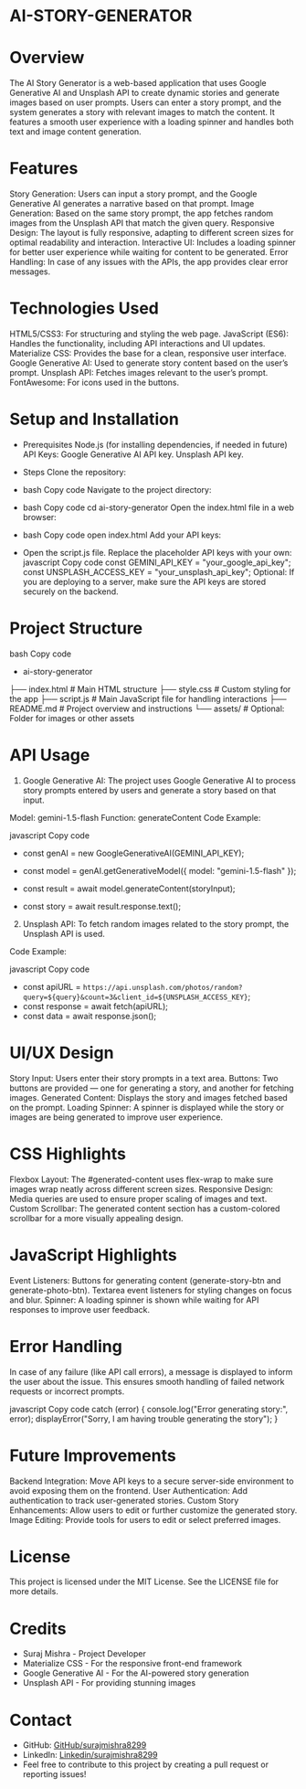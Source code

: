 # AI-STORY-GENERATOR

# Overview
The AI Story Generator is a web-based application that uses Google Generative AI and Unsplash API to create dynamic stories and generate images based on user prompts. Users can enter a story prompt, and the system generates a story with relevant images to match the content. It features a smooth user experience with a loading spinner and handles both text and image content generation.

# Features
Story Generation: Users can input a story prompt, and the Google Generative AI generates a narrative based on that prompt.
Image Generation: Based on the same story prompt, the app fetches random images from the Unsplash API that match the given query.
Responsive Design: The layout is fully responsive, adapting to different screen sizes for optimal readability and interaction.
Interactive UI: Includes a loading spinner for better user experience while waiting for content to be generated.
Error Handling: In case of any issues with the APIs, the app provides clear error messages.

# Technologies Used
HTML5/CSS3: For structuring and styling the web page.
JavaScript (ES6): Handles the functionality, including API interactions and UI updates.
Materialize CSS: Provides the base for a clean, responsive user interface.
Google Generative AI: Used to generate story content based on the user’s prompt.
Unsplash API: Fetches images relevant to the user’s prompt.
FontAwesome: For icons used in the buttons.

# Setup and Installation
- Prerequisites
Node.js (for installing dependencies, if needed in future)
API Keys:
Google Generative AI API key.
Unsplash API key.

- Steps
Clone the repository:

- bash
Copy code
Navigate to the project directory:

- bash
Copy code
cd ai-story-generator
Open the index.html file in a web browser:

- bash
Copy code
open index.html
Add your API keys:

- Open the script.js file.
Replace the placeholder API keys with your own:
javascript
Copy code
const GEMINI_API_KEY = "your_google_api_key";
const UNSPLASH_ACCESS_KEY = "your_unsplash_api_key";
Optional: If you are deploying to a server, make sure the API keys are stored securely on the backend.

# Project Structure
bash
Copy code
- ai-story-generator

├── index.html          # Main HTML structure
├── style.css           # Custom styling for the app
├── script.js           # Main JavaScript file for handling interactions
├── README.md           # Project overview and instructions
└── assets/             # Optional: Folder for images or other assets

# API Usage
1. Google Generative AI:
The project uses Google Generative AI to process story prompts entered by users and generate a story based on that input.

Model: gemini-1.5-flash
Function: generateContent
Code Example:

javascript
Copy code
- const genAI = new GoogleGenerativeAI(GEMINI_API_KEY);
- const model = genAI.getGenerativeModel({ model: "gemini-1.5-flash" });

- const result = await model.generateContent(storyInput);
- const story = await result.response.text();
2. Unsplash API:
To fetch random images related to the story prompt, the Unsplash API is used.

Code Example:

javascript
Copy code
- const apiURL = `https://api.unsplash.com/photos/random?query=${query}&count=3&client_id=${UNSPLASH_ACCESS_KEY}`;
- const response = await fetch(apiURL);
- const data = await response.json();

# UI/UX Design
Story Input: Users enter their story prompts in a text area.
Buttons: Two buttons are provided — one for generating a story, and another for fetching images.
Generated Content: Displays the story and images fetched based on the prompt.
Loading Spinner: A spinner is displayed while the story or images are being generated to improve user experience.

# CSS Highlights
Flexbox Layout: The #generated-content uses flex-wrap to make sure images wrap neatly across different screen sizes.
Responsive Design: Media queries are used to ensure proper scaling of images and text.
Custom Scrollbar: The generated content section has a custom-colored scrollbar for a more visually appealing design.

# JavaScript Highlights
Event Listeners:
Buttons for generating content (generate-story-btn and generate-photo-btn).
Textarea event listeners for styling changes on focus and blur.
Spinner: A loading spinner is shown while waiting for API responses to improve user feedback.

# Error Handling
In case of any failure (like API call errors), a message is displayed to inform the user about the issue. This ensures smooth handling of failed network requests or incorrect prompts.

javascript
Copy code
catch (error) {
    console.log("Error generating story:", error);
    displayError("Sorry, I am having trouble generating the story");
}

# Future Improvements
Backend Integration: Move API keys to a secure server-side environment to avoid exposing them on the frontend.
User Authentication: Add authentication to track user-generated stories.
Custom Story Enhancements: Allow users to edit or further customize the generated story.
Image Editing: Provide tools for users to edit or select preferred images.

# License
This project is licensed under the MIT License. See the LICENSE file for more details.

# Credits
- Suraj Mishra - Project Developer
- Materialize CSS - For the responsive front-end framework
- Google Generative AI - For the AI-powered story generation
- Unsplash API - For providing stunning images

# Contact
- GitHub: [GitHub/surajmishra8299](https://github.com/surajmishra8299)
- LinkedIn: [Linkedin/surajmishra8299](https://www.linkedin.com/in/surajmishra8299/)
- Feel free to contribute to this project by creating a pull request or reporting issues!
